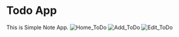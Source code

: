 # Todo App
This is Simple Note App.
![Home_ToDo](https://user-images.githubusercontent.com/56032040/194123551-38ab03b5-1915-4e48-b0d0-83ca3f847bf2.jpg) 
![Add_ToDo](https://user-images.githubusercontent.com/56032040/194123569-7eaa0413-fd57-4274-af92-b762f1681e23.jpg) 
![Edit_ToDo](https://user-images.githubusercontent.com/56032040/194123580-cde35219-790f-4424-a47a-cd7a280bef6f.jpg)
